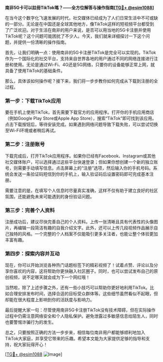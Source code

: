 **南非5G卡可以註冊TikTok嗎？——全方位解答与操作指南[[TG💪+ @esim1088](https://t.me/s/esim1088)]**

在当今这个数字化飞速发展的时代，社交媒体已经成为了人们日常生活中不可或缺的一部分。无论是在中国还是全球其他地方，像TikTok这样的短视频平台都受到了广泛欢迎。对于生活在南非的用户来说，是否可以用当地的5G卡注册并使用TikTok呢？这个问题可能困扰了不少人。今天，我们就来详细探讨一下这个问题，并提供一份清晰的操作指南。

首先，让我们明确一点：使用南非的5G卡注册TikTok是完全可以实现的。TikTok作为一个国际化的社交平台，支持来自世界各地的用户通过不同的网络连接进行注册和使用。无论是通过Wi-Fi、4G还是5G网络，只要你的设备能够正常上网，就具备了使用TikTok的基础条件。

那么，具体该如何操作呢？接下来，我们将一步步教你如何完成从下载到注册的全过程。

### **第一步：下载TikTok应用**
要在手机上使用TikTok，首先需要下载官方的应用程序。打开你的手机应用商店（例如Google Play Store或Apple App Store），搜索“TikTok”即可找到该应用。点击下载按钮后，等待安装完成。如果遇到网络问题导致下载失败，可以尝试切换至Wi-Fi环境或者稍后再试。

### **第二步：注册账号**
下载完成后，打开TikTok应用程序。如果你已经有Facebook、Instagram或其他社交媒体账户，可以选择通过这些平台快速登录；但如果你想创建一个新的独立账号，则需要手动填写信息。点击屏幕上的“注册”选项，然后输入你的手机号码。系统会发送一条验证码短信到你的手机上，输入验证码后设置密码即可完成基本注册。

需要注意的是，在填写个人信息时尽量真实准确，这样不仅有助于建立良好的社区氛围，还能避免未来可能遇到的身份验证问题。

### **第三步：完善个人资料**
注册成功后，建议尽快完善自己的个人资料。上传一张清晰且具有代表性的头像图片，再编辑一段简洁有趣的自我介绍文字。此外，还可以上传几段视频作品展示自己独特的风格。一个完整的个人档案不仅能吸引更多关注者，也能让整个体验更加丰富有趣。

### **第四步：探索内容并互动**
现在，你可以开始浏览各种热门话题标签下的精彩视频了！试着点赞、评论以及分享你喜欢的内容，这将帮助你更快融入社区圈子。同时，也可以尝试发布自己的原创视频，说不定哪天就会成为下一个网红哦！

当然啦，除了上述步骤之外，还有一些小技巧可以帮助你更好地利用TikTok。比如合理安排发布时间，选择合适的目标受众群体等。这些细节虽然看似不起眼，但却能在很大程度上影响到你的活跃度与影响力。

最后提醒大家一句：尽管使用南非5G卡注册TikTok没有技术障碍，但在实际操作过程中仍需注意网络安全和个人隐私保护。避免泄露过多敏感信息给陌生人，同时也要警惕诈骗行为的发生。

总之，只要按照正确的方法一步步来，相信每位南非用户都能够顺利地加入TikTok大家庭，并享受它带来的乐趣。希望本文能为大家提供足够的指导和支持，祝大家玩得开心！

[[TG💪+ @esim1088](https://t.me/s/esim1088) ![Image](https://i.postimg.cc/4NQfJmqS/Snipaste-2025-05-13-00-14-12.png)]
